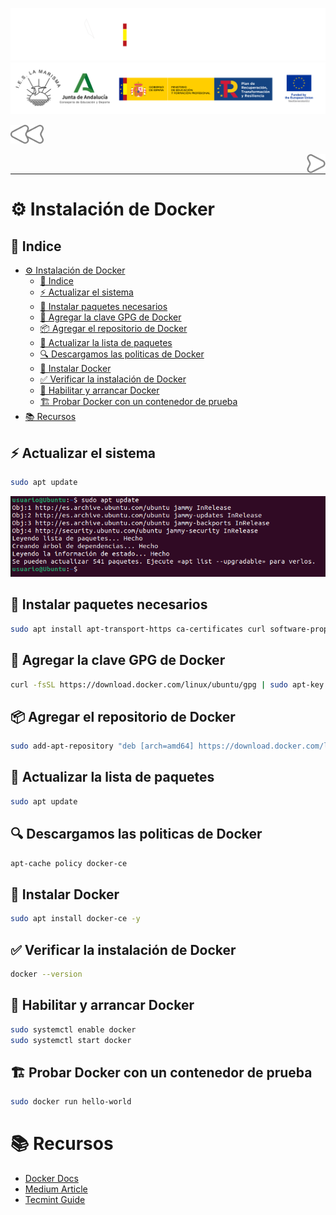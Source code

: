 ![](/.resGen/_bannerD.png#gh-dark-mode-only)
![](/.resGen/_bannerL.png#gh-light-mode-only)

<a href="../readme.md"><img src="/.resGen/_back.svg" width="52.5"></a>

<a href="../2/readme.md"><img src="/.resGen/_arrow.svg" width="30" align="right"></a>

<br>

---

# ⚙️ Instalación de Docker

## 📌 Indice

- [⚙️ Instalación de Docker](#️-instalación-de-docker)
  - [📌 Indice](#-indice)
  - [⚡ Actualizar el sistema](#-actualizar-el-sistema)
  - [🔧 Instalar paquetes necesarios](#-instalar-paquetes-necesarios)
  - [🔑 Agregar la clave GPG de Docker](#-agregar-la-clave-gpg-de-docker)
  - [📦 Agregar el repositorio de Docker](#-agregar-el-repositorio-de-docker)
  - [🔄 Actualizar la lista de paquetes](#-actualizar-la-lista-de-paquetes)
  - [🔍 Descargamos las politicas de Docker](#-descargamos-las-politicas-de-docker)
  - [🐳 Instalar Docker](#-instalar-docker)
  - [✅ Verificar la instalación de Docker](#-verificar-la-instalación-de-docker)
  - [🚀 Habilitar y arrancar Docker](#-habilitar-y-arrancar-docker)
  - [🏗️ Probar Docker con un contenedor de prueba](#️-probar-docker-con-un-contenedor-de-prueba)
- [📚 Recursos](#-recursos)

## ⚡ Actualizar el sistema

```bash
sudo apt update
```

![alt text](image.png)

## 🔧 Instalar paquetes necesarios

```bash
sudo apt install apt-transport-https ca-certificates curl software-properties-common
```

## 🔑 Agregar la clave GPG de Docker

```bash
curl -fsSL https://download.docker.com/linux/ubuntu/gpg | sudo apt-key add -
```

## 📦 Agregar el repositorio de Docker

```bash
sudo add-apt-repository "deb [arch=amd64] https://download.docker.com/linux/ubuntu focal stable"
```

## 🔄 Actualizar la lista de paquetes

```bash
sudo apt update
```

## 🔍 Descargamos las politicas de Docker

```bash
apt-cache policy docker-ce
```

## 🐳 Instalar Docker

```bash
sudo apt install docker-ce -y
```

## ✅ Verificar la instalación de Docker

```bash
docker --version
```

## 🚀 Habilitar y arrancar Docker

```bash
sudo systemctl enable docker
sudo systemctl start docker
```

## 🏗️ Probar Docker con un contenedor de prueba
```bash
sudo docker run hello-world
```

# 📚 Recursos

- [Docker Docs](https://docs.docker.com/install/linux/docker-ce/ubuntu/)
- [Medium Article](https://medium.com/@Grigorkh/how-to-install-docker-on-ubuntu-16-04-3f509070d29c)
- [Tecmint Guide](https://www.tecmint.com/install-docker-and-run-docker-containers-in-ubuntu/)
